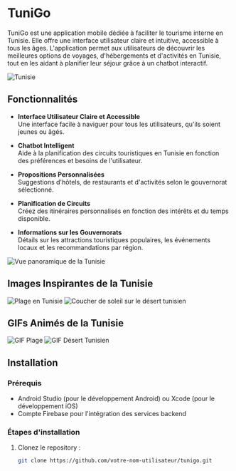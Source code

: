# TuniGo

TuniGo est une application mobile dédiée à faciliter le tourisme interne en Tunisie. Elle offre une interface utilisateur claire et intuitive, accessible à tous les âges. L'application permet aux utilisateurs de découvrir les meilleures options de voyages, d'hébergements et d'activités en Tunisie, tout en les aidant à planifier leur séjour grâce à un chatbot interactif.

![Tunisie](https://via.placeholder.com/1200x500.png?text=Bienvenue+en+Tunisie) <!-- Remplace ce lien par une vraie image -->

## Fonctionnalités

- **Interface Utilisateur Claire et Accessible**  
  Une interface facile à naviguer pour tous les utilisateurs, qu'ils soient jeunes ou âgés.
  
- **Chatbot Intelligent**  
  Aide à la planification des circuits touristiques en Tunisie en fonction des préférences et besoins de l'utilisateur.
  
- **Propositions Personnalisées**  
  Suggestions d'hôtels, de restaurants et d'activités selon le gouvernorat sélectionné.
  
- **Planification de Circuits**  
  Créez des itinéraires personnalisés en fonction des intérêts et du temps disponible.

- **Informations sur les Gouvernorats**  
  Détails sur les attractions touristiques populaires, les événements locaux et les recommandations par région.

![Vue panoramique de la Tunisie](https://via.placeholder.com/1200x500.png?text=Vue+Panoramique+de+la+Tunisie) <!-- Remplace ce lien par une vraie image -->

## Images Inspirantes de la Tunisie

![Plage en Tunisie](https://via.placeholder.com/1200x500.png?text=Plage+de+Tunisie) <!-- Remplace ce lien par une vraie image -->
![Coucher de soleil sur le désert tunisien](https://via.placeholder.com/1200x500.png?text=Coucher+de+soleil+dans+le+desert) <!-- Remplace ce lien par une vraie image -->

## GIFs Animés de la Tunisie

![GIF Plage](https://media.giphy.com/media/YpHHwT1eWZOU/giphy.gif) <!-- Remplace ce lien par un vrai GIF -->
![GIF Désert Tunisien](https://media.giphy.com/media/3oz8xVw7dPvcGnCoFC/giphy.gif) <!-- Remplace ce lien par un vrai GIF -->

## Installation

### Prérequis

- Android Studio (pour le développement Android) ou Xcode (pour le développement iOS)
- Compte Firebase pour l'intégration des services backend

### Étapes d'installation

1. Clonez le repository :
   ```bash
   git clone https://github.com/votre-nom-utilisateur/tunigo.git
